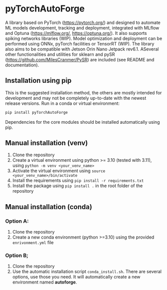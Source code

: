 # pyTorchAutoForge

A library based on PyTorch (<https://pytorch.org/>) and designed to automate ML models development, tracking and deployment, integrated with MLflow and Optuna (<https://mlflow.org/>, <https://optuna.org/>). It also supports spiking networks libraries (WIP). Model optimization and deployment can be performed using ONNx, pyTorch facilities or TensorRT (WIP). The library also aims to be compatible with Jetson Orin Nano Jetpack rev6.1. ASeveral other functionalities and utilities for sklearn and pySR (<https://github.com/MilesCranmer/PySR>) are included (see README and documentation).

## Installation using pip

This is the suggested installation method, the others are mostly intended for development and may not be completely up-to-date with the newest release versions. 
Run in a conda or virtual environment:

```bash
pip install pyTorchAutoForge
```

Dependencies for the core modules should be installed automatically using pip.

## Manual installation (venv)

1) Clone the repository
2) Create a virtual environment using python >= 3.10 (tested with 3.11), using `python -m venv <your_venv_name>`
3) Activate the virtual environment using `source <your_venv_name>/bin/activate`
4) Install the requirements using `pip install -r requirements.txt`
5) Install the package using `pip install .` in the root folder of the repository

## Manual installation (conda)

### Option A:
  1) Clone the repository
  2) Create a new conda environment (python >=3.10) using the provided `enrivonment.yml` file

### Option B;
  1) Clone the repository
  2) Use the automatic installation script `conda_install.sh`. There are several options, use those you need. It will automatically create a new environment named **autoforge**.
